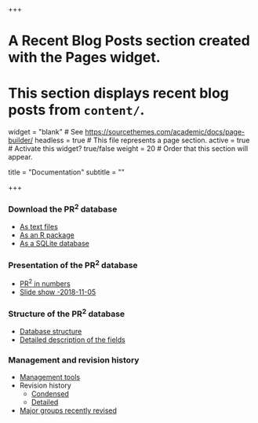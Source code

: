 +++
# A Recent Blog Posts section created with the Pages widget.
# This section displays recent blog posts from `content/`.

widget = "blank"  # See https://sourcethemes.com/academic/docs/page-builder/
headless = true  # This file represents a page section.
active = true  # Activate this widget? true/false
weight = 20  # Order that this section will appear.

title = "Documentation"
subtitle = ""

+++

### Download the PR<sup>2</sup> database
* [As text files](./documentation/pr2-files/)
* [As an R package](./documentation/pr2-R-package/)
* [As a SQLite database](./documentation/pr2-sqlite/)

### Presentation of the PR<sup>2</sup> database
* [PR<sup>2</sup> in numbers](./documentation/pr2_stats/)
* [Slide show -2018-11-05](./documentation/pr2-presentation/)

### Structure of the PR<sup>2</sup> database
* [Database structure](./documentation/pr2-structure/)
* [Detailed description of the fields](./documentation/pr2-fields/)

### Management and revision history
* [Management tools](./documentation/pr2-management/)
* Revision history
  * [Condensed](./documentation/pr2-revision-history-condensed/)
  * [Detailed](./documentation/pr2-revision-history-detailed/)
* [Major groups recently revised](./documentation/pr2-taxonomic-groups/)
